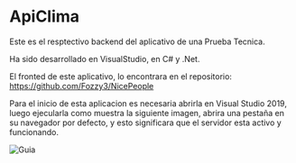 # ApiClima

Este es el resptectivo backend del aplicativo de una Prueba Tecnica.

Ha sido desarrollado en VisualStudio, en C# y .Net.

El fronted de este aplicativo, lo encontrara en el repositorio: https://github.com/Fozzy3/NicePeople

Para el inicio de esta aplicacion es necesaria abrirla en Visual Studio 2019, luego ejecularla como muestra la siguiente imagen, abrira una pestaña en su navegador por defecto, y esto significara que el servidor esta activo y funcionando.

<img align="left" alt="Guia" src="https://imgur.com/IBSrLNn.jpg">
